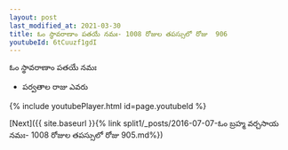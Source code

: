 ```yaml
---
layout: post
last_modified_at: 2021-03-30
title: ఓం స్థావరాణాం పతయే నమః- 1008 రోజుల తపస్సులో రోజు  906
youtubeId: 6tCuuzf1gdI
---
```

 
 
 ఓం స్థావరాణాం పతయే నమః  
 
 -  పర్వతాల రాజు ఎవరు 
 
  
 
  
 
 
 
 
 
 


{% include youtubePlayer.html id=page.youtubeId %}
 
[Next]({{ site.baseurl }}{% link  split1/_posts/2016-07-07-ఓం బ్రహ్మ వర్చసాయ నమః- 1008 రోజుల తపస్సులో రోజు  905.md%})
 
